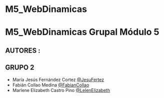 # M5_WebDinamicas
# M5_WebDinamicas Grupal Módulo 5

## AUTORES :
  ## GRUPO 2
- María Jesús Fernández Cortez [@JesuFertez](https://github.com/JesuFertez)
- Fabián Collao Medina [@FabianCollao](https://github.com/FabianCollao)
- Marlene Elizabeth Castro Pino [@LelenElizabeth](https://github.com/LelenElizabeth)
